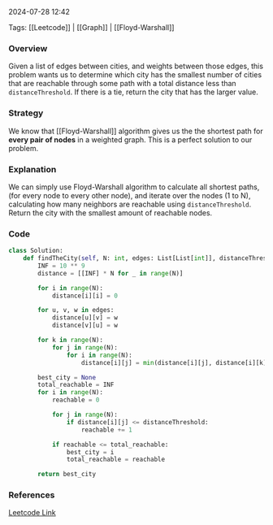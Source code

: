2024-07-28 12:42

Tags: [[Leetcode]] | [[Graph]] | [[Floyd-Warshall]]


### Overview
Given a list of edges between cities, and weights between those edges, this problem wants us to determine which city has the smallest number of cities that are reachable through some path with a total distance less than `distanceThreshold`. If there is a tie, return the city that has the larger value.

### Strategy
We know that [[Floyd-Warshall]] algorithm gives us the the shortest path for **every pair of nodes** in a weighted graph. This is a perfect solution to our problem.

### Explanation
We can simply use Floyd-Warshall algorithm to calculate all shortest paths, (for every node to every other node), and iterate over the nodes (1 to N), calculating how many neighbors are reachable using `distanceThreshold`. Return the city with the smallest amount of reachable nodes. 


### Code
```python
class Solution:
    def findTheCity(self, N: int, edges: List[List[int]], distanceThreshold: int) -> int:
        INF = 10 ** 9
        distance = [[INF] * N for _ in range(N)]

        for i in range(N):
            distance[i][i] = 0

        for u, v, w in edges:
            distance[u][v] = w
            distance[v][u] = w

        for k in range(N):
            for j in range(N):
                for i in range(N):
                    distance[i][j] = min(distance[i][j], distance[i][k] + distance[k][j])

        best_city = None
        total_reachable = INF
        for i in range(N):
            reachable = 0

            for j in range(N):
                if distance[i][j] <= distanceThreshold:
                    reachable += 1

            if reachable <= total_reachable:
                best_city = i
                total_reachable = reachable

        return best_city
```

### References
[Leetcode Link](https://leetcode.com/problems/find-the-city-with-the-smallest-number-of-neighbors-at-a-threshold-distance/?envType=daily-question&envId=2024-07-26)

